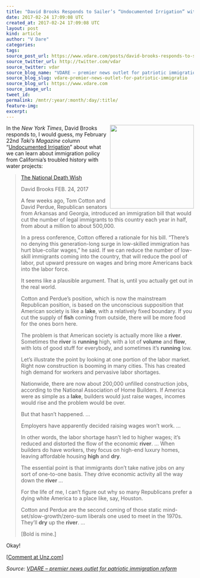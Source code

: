 ```yaml
---
title: "David Brooks Responds to Sailer’s “Undocumented Irrigation” with His Own Watery Metaphors"
date: 2017-02-24 17:09:08 UTC
created_at: 2017-02-24 17:09:08 UTC
layout: post
kind: article
author: "V Dare"
categories: 
tags: 
source_post_url: https://www.vdare.com/posts/david-brooks-responds-to-sailers-undocumented-irrigation-with-his-own-watery-metaphors
source_twitter_url: http://twitter.com/vdar
source_twitter: vdar
source_blog_name: "VDARE – premier news outlet for patriotic immigration reform"
source_blog_slug: vdare-premier-news-outlet-for-patriotic-immigratio
source_blog_url: https://www.vdare.com
source_image_url: 
tweet_id:
permalink: /mntr/:year/:month/:day/:title/
feature-img: 
excerpt:
---
```

<div class="pf-content"><p><img class="aligncenter size-full wp-image-107905" title="" src="https://s3-us-west-2.amazonaws.com/vdare-live/wp-content/uploads/2017/02/24120812/irrigation.jpg" alt="" width="225" align="right">In the <em>New York Times</em>, David Brooks responds to, I would guess, my February 22nd <em>Taki’s Magazine</em> column “<a title="http://takimag.com/article/undocumented_irrigation_steve_sailer#axzz4ZAy0zws3" href="http://takimag.com/article/undocumented_irrigation_steve_sailer#axzz4ZAy0zws3">Undocumented Irrigation</a>” about what we can learn about immigration policy from California’s troubled history with water projects:</p>
<blockquote><p><a id="xlink_1_2" class="xlink" title="Anchor Link to This Paragraph" href="http://www.unz.com/isteve/#xlink_1_2" name="xlink_1_2"></a> <a title="https://www.nytimes.com/2017/02/24/opinion/the-national-death-wish.html?_r=0" href="https://www.nytimes.com/2017/02/24/opinion/the-national-death-wish.html?_r=0">The National Death Wish</a></p>
<p>David Brooks FEB. 24, 2017</p>
<p><a id="xlink_1_3" class="xlink" title="Anchor Link to This Paragraph" href="http://www.unz.com/isteve/#xlink_1_3" name="xlink_1_3"></a>A few weeks ago, Tom Cotton and David Perdue, Republican senators from Arkansas and Georgia, introduced an immigration bill that would cut the number of legal immigrants to this country each year in half, from about a million to about 500,000.</p>
<p><a id="xlink_1_4" class="xlink" title="Anchor Link to This Paragraph" href="http://www.unz.com/isteve/#xlink_1_4" name="xlink_1_4"></a>In a press conference, Cotton offered a rationale for his bill. “There’s no denying this generation-long surge in low-skilled immigration has hurt blue-collar wages,” he said. If we can reduce the number of low-skill immigrants coming into the country, that will reduce the pool of labor, put upward pressure on wages and bring more Americans back into the labor force.</p>
<p><a id="xlink_1_5" class="xlink" title="Anchor Link to This Paragraph" href="http://www.unz.com/isteve/#xlink_1_5" name="xlink_1_5"></a>It seems like a plausible argument. That is, until you actually get out in the real world.</p>
<p><a id="xlink_1_6" class="xlink" title="Anchor Link to This Paragraph" href="http://www.unz.com/isteve/#xlink_1_6" name="xlink_1_6"></a>Cotton and Perdue’s position, which is now the mainstream Republican position, is based on the unconscious supposition that American society is like a <strong>lake</strong>, with a relatively fixed boundary. If you cut the supply of <strong>fish</strong> coming from outside, there will be more food for the ones born here.</p><div id="57966237cc52c74a5e1363c4" class="vdb_player vdb_57966237cc52c74a5e1363c456bcd17ce4b018167fea5539">    </div>
<p><a id="xlink_1_7" class="xlink" title="Anchor Link to This Paragraph" href="http://www.unz.com/isteve/#xlink_1_7" name="xlink_1_7"></a>The problem is that American society is actually more like a <strong>river</strong>. Sometimes the <strong>river</strong> is <strong>running</strong> high, with a lot of <strong>volume</strong> and <strong>flow</strong>, with lots of good stuff for everybody, and sometimes it’s <strong>running</strong> low.</p>
<p><a id="xlink_1_8" class="xlink" title="Anchor Link to This Paragraph" href="http://www.unz.com/isteve/#xlink_1_8" name="xlink_1_8"></a>Let’s illustrate the point by looking at one portion of the labor market. Right now construction is booming in many cities. This has created high demand for workers and pervasive labor shortages.</p>
<p><a id="xlink_1_9" class="xlink" title="Anchor Link to This Paragraph" href="http://www.unz.com/isteve/#xlink_1_9" name="xlink_1_9"></a>Nationwide, there are now about 200,000 unfilled construction jobs, according to the National Association of Home Builders. If America were as simple as a <strong>lake</strong>, builders would just raise wages, incomes would rise and the problem would be over.</p>
<p><a id="xlink_1_10" class="xlink" title="Anchor Link to This Paragraph" href="http://www.unz.com/isteve/#xlink_1_10" name="xlink_1_10"></a>But that hasn’t happened. …</p>
<p><a id="xlink_1_11" class="xlink" title="Anchor Link to This Paragraph" href="http://www.unz.com/isteve/#xlink_1_11" name="xlink_1_11"></a>Employers have apparently decided raising wages won’t work. …</p>
<p><a id="xlink_1_12" class="xlink" title="Anchor Link to This Paragraph" href="http://www.unz.com/isteve/#xlink_1_12" name="xlink_1_12"></a>In other words, the labor shortage hasn’t led to higher wages; it’s reduced and distorted the flow of the economic <strong>river</strong>. … When builders do have workers, they focus on high-end luxury homes, leaving affordable housing <strong>high</strong> and <strong>dry</strong>.</p>
<p><a id="xlink_1_13" class="xlink" title="Anchor Link to This Paragraph" href="http://www.unz.com/isteve/#xlink_1_13" name="xlink_1_13"></a>The essential point is that immigrants don’t take native jobs on any sort of one-to-one basis. They drive economic activity all the way down the <strong>river </strong>…</p>
<p><a id="xlink_1_14" class="xlink" title="Anchor Link to This Paragraph" href="http://www.unz.com/isteve/#xlink_1_14" name="xlink_1_14"></a>For the life of me, I can’t figure out why so many Republicans prefer a dying white America to a place like, say, Houston.</p>
<p><a id="xlink_1_15" class="xlink" title="Anchor Link to This Paragraph" href="http://www.unz.com/isteve/#xlink_1_15" name="xlink_1_15"></a>Cotton and Perdue are the second coming of those static mind-set/slow-growth/zero-sum liberals one used to meet in the 1970s. They’ll <strong>dry</strong> up the <strong>river</strong>. …</p>
<p><a id="xlink_1_16" class="xlink" title="Anchor Link to This Paragraph" href="http://www.unz.com/isteve/#xlink_1_16" name="xlink_1_16"></a>[Bold is mine.]</p></blockquote>
<p><a id="xlink_1_17" class="xlink" title="Anchor Link to This Paragraph" href="http://www.unz.com/isteve/#xlink_1_17" name="xlink_1_17"></a>Okay!</p>
<p>[<a href="http://www.unz.com/isteve/david-brooks-responds-to-my-undocumented-irrigation-with-his-own-watery-metaphors/">Comment at Unz.com</a>]</p>
</div><div class="">
    <i>Source: <a href="https://www.vdare.com">VDARE – premier news outlet for patriotic immigration reform</a></i>
</div>
